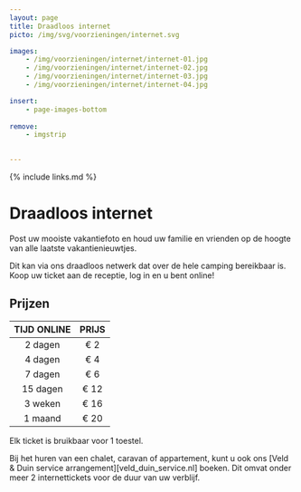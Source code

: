 ```yaml
---
layout: page
title: Draadloos internet
picto: /img/svg/voorzieningen/internet.svg

images:
    - /img/voorzieningen/internet/internet-01.jpg
    - /img/voorzieningen/internet/internet-02.jpg
    - /img/voorzieningen/internet/internet-03.jpg
    - /img/voorzieningen/internet/internet-04.jpg

insert:
    - page-images-bottom
    
remove:
    - imgstrip
    

---
```


{% include links.md %}

# Draadloos internet

Post uw mooiste vakantiefoto en houd uw familie en vrienden op de hoogte van alle laatste vakantienieuwtjes.

Dit kan via ons draadloos netwerk dat over de hele camping bereikbaar is. Koop uw ticket aan de receptie, log in en u bent online!


## Prijzen

TIJD ONLINE         | PRIJS       | 
:------------------:|:-----------:|
2 dagen             |€ 2                
4 dagen             |€ 4                     
7 dagen             |€ 6        
15 dagen            |€ 12        
3 weken             |€ 16        
1 maand             |€ 20 

Elk ticket is bruikbaar voor 1 toestel.

Bij het huren van een chalet, caravan of appartement, kunt u ook ons [Veld & Duin service arrangement][veld_duin_service.nl] boeken. Dit omvat onder meer  2 internettickets voor de duur van uw verblijf.